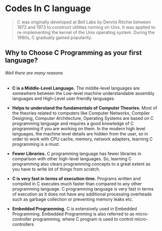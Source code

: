 # Codes In C language

> C was originally developed at Bell Labs by Dennis Ritchie between 1972 and 1973 to construct utilities running on Unix. It was applied to re-implementing the kernel of the Unix operating system. During the 1980s, C gradually gained popularity.

## Why to Choose C Programming as your first language?

###### Well there are many reasons

- **C is a Middle-Level Language.** The middle-level languages are somewhere between the Low-level machine understandable assembly languages and High-Level user friendly languages.

- **Helps to understand the fundamentals of Computer Theories.** Most of the theories related to computers like Computer Networks, Compiler Designing, Computer Architecture, Operating Systems are based on C programming language and requires a good knowledge of C programming if you are working on them. In the modern high level languages, the machine level details are hidden from the user, so in order to work with CPU cache, memory, network adapters, learning C programming is a must. 

- **Fewer Libraries.** C programming language has fewer libraries in comparison with other high-level languages. So, learning C programming also clears programming concepts to a great extent as you have to write lot of things from scratch. 

- **C is very fast in terms of execution time.** Programs written and compiled in C executes much faster than compared to any other programming language. C programming language is very fast in terms of execution as it does not have any additional processing overheads such as garbage collection or preventing memory leaks etc.

- **Embedded Programming.** C is extensively used in Embedded Programming. Embedded Programming is also referred to as micro-controller programming, where C program is used to control micro-controllers